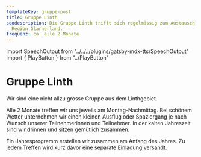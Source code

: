 ```yaml
---
templateKey: gruppe-post
title: Gruppe Linth
seodescription: Die Gruppe Linth trifft sich regelmässig zum Austausch in der
  Region Glarnerland.
frequenz: ca. alle 2 Monate
---
```

import SpeechOutput from "../../../plugins/gatsby-mdx-tts/SpeechOutput"
import { PlayButton } from "../PlayButton"

<SpeechOutput id="gruppe-linth" customPlayButton={PlayButton}>

# Gruppe Linth
Wir sind eine nicht allzu grosse Gruppe aus dem Linthgebiet.


Alle 2 Monate treffen wir uns  jeweils am Montag-Nachmittag. Bei schönem Wetter unternehmen wir einen kleinen Ausflug oder Spaziergang je nach Wunsch unserer
Teilnehmerinnen und Teilnehmer. In der kalten Jahreszeit sind wir drinnen und sitzen gemütlich zusammen.


Ein Jahresprogramm erstellen wir zusammen am Anfang des Jahres. Zu jedem Treffen
wird kurz davor eine separate Einladung versandt.

</SpeechOutput>
